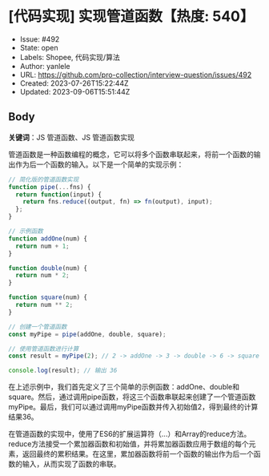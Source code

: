 # [代码实现] 实现管道函数【热度: 540】

- Issue: #492
- State: open
- Labels: Shopee, 代码实现/算法
- Author: yanlele
- URL: https://github.com/pro-collection/interview-question/issues/492
- Created: 2023-07-26T15:22:44Z
- Updated: 2023-09-06T15:51:44Z

## Body

**关键词**：JS 管道函数、JS 管道函数实现

管道函数是一种函数编程的概念，它可以将多个函数串联起来，将前一个函数的输出作为后一个函数的输入。以下是一个简单的实现示例：

```javascript
// 简化版的管道函数实现
function pipe(...fns) {
  return function(input) {
    return fns.reduce((output, fn) => fn(output), input);
  };
}

// 示例函数
function addOne(num) {
  return num + 1;
}

function double(num) {
  return num * 2;
}

function square(num) {
  return num ** 2;
}

// 创建一个管道函数
const myPipe = pipe(addOne, double, square);

// 使用管道函数进行计算
const result = myPipe(2); // 2 -> addOne -> 3 -> double -> 6 -> square -> 36

console.log(result); // 输出 36
```

在上述示例中，我们首先定义了三个简单的示例函数：addOne、double和square。然后，通过调用pipe函数，将这三个函数串联起来创建了一个管道函数myPipe。最后，我们可以通过调用myPipe函数并传入初始值2，得到最终的计算结果36。

在管道函数的实现中，使用了ES6的扩展运算符（...）和Array的reduce方法。reduce方法接受一个累加器函数和初始值，并将累加器函数应用于数组的每个元素，返回最终的累积结果。在这里，累加器函数将前一个函数的输出作为后一个函数的输入，从而实现了函数的串联。

